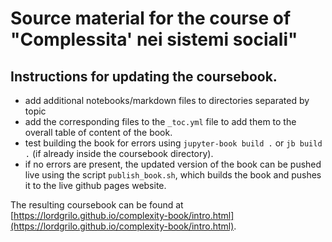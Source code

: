 
# Source material for the course of "Complessita' nei sistemi sociali"

## Instructions for updating the coursebook. 

- add additional notebooks/markdown files to directories separated by topic
- add the corresponding files to the `_toc.yml` file to add them to the overall table of content of the book. 
- test building the book for errors using `jupyter-book build .` or `jb build .` (if already inside the coursebook directory). 
- if no errors are present, the updated version of the book can be pushed live using the script `publish_book.sh`, which builds the book and pushes it to the live github pages website. 

The resulting coursebook can be found at [https://lordgrilo.github.io/complexity-book/intro.html](https://lordgrilo.github.io/complexity-book/intro.html).

